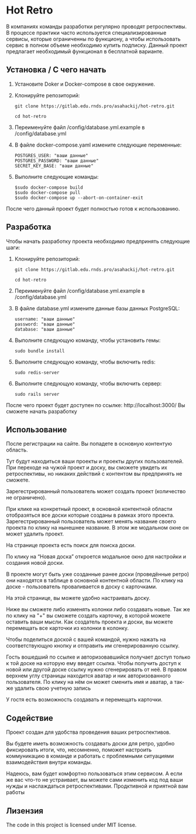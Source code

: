 # Hot Retro

В компаниях команды разработки регулярно проводят ретроспективы. В процессе практики часто используется специализированные сервисы, которые ограниченны по функциону, а чтобы использовать сервис в полном объеме необходимо купить подписку. Данный проект предлагает необходимый функционал в бесплатной варианте.


## Установка / С чего начать

1. Установите Doker и Docker-compose в свое окружение.

2. Клонируйте репозиторий:

    ```shell
    git clone https://gitlab.edu.rnds.pro/asahackij/hot-retro.git

    cd hot-retro
    ```
    

3. Переименуйте файл /config/database.yml.example в /config/database.yml 

4. В файле docker-compose.yaml измените следующие переменные: 

    ```shell
    POSTGRES_USER: "ваши данные"
    POSTGRES_PASSWORD: "ваши данные"
    SECRET_KEY_BASE: "ваши данные"
    ```

5. Выполните следующие команды:

    ```shell
    $sudo docker-compose build
    $sudo docker-compose pull
    $sudo docker-compose up --abort-on-container-exit
    ```

После чего данный проект будет полностью готов к использованию. 

## Разработка

Чтобы начать разработку проекта необходимо предпринять следующие шаги: 

1. Клонируйте репозиторий:

    ```shell
    git clone https://gitlab.edu.rnds.pro/asahackij/hot-retro.git

    cd hot-retro
    ```

2. Переименуйте файл /config/database.yml.example в /config/database.yml 

3. В файле database.yml измените данные базы данных PostgreSQL:

    ```shell 
    username: "ваши данные"
    password: "ваши данные"
    database: "ваши данные"
    ```

4. Выполните следующую команду, чтобы установить гемы:

    ```shell 
    sudo bundle install
    ```

5. Выполните следующую команду, чтобы включить redis:

    ```shell
    sudo redis-server
    ```
6. Выполните следующую команду, чтобы включить сервер:

    ```shell
    sudo rails server
    ```

После чего проект будет доступен по ссылке: http://localhost:3000/ 
Вы сможете начать разработку

## Использование

После регистрации на сайте. Вы попадете в основную контентую область. 

Тут будут находиться ваши проекты и проекты других пользователей. При переходе на чужой проект и доску, вы сможете увидеть их ретроспективы, но никаких действий с контентом вы предпринять не сможете.

Зарегестрированный пользователь может создать проект (количество не ограничено).

При клике на конкретный проект, в основной контентной области отобразяться все доски которые созданы в рамках этого проекта.
Зарегестрированный пользователь может менять название своего проекта по клику на нынешнее название. В этом же модальном окне он может удалить проект.

На странице проекта есть поиск для поиска доски.

По клику на “Новая доска” откроется модальное окно для настройки и создания новой доски.

В проекте могут быть уже созданные ранее доски (проведённые ретро) они находятся в таблице в основной контентной области. 
По клику на доске - пользователь проваливается в доску с карточками.

На этой странице, вы можете удобно настраивать доску.

Ниже вы сможете либо изменять колонки либо создавать новые. Так же по клику на "+" вы сможете создать карточку, в которой можете оставить ваши мысли.
Как создатель проекта и доски, вы можете перемещать все карточки из колонки в колонку.

Чтобы поделиться доской с вашей командой, нужно нажать на соответствующую кнопку и отправить им сгенерированную ссылку.

Гость вошедший по ссылке и авторизовавшийся получает доступ только к той доске на которую ему введет ссылка. Чтобы получить доступ к новой или другой доске ссылку нужно сгенерировать от неё.
В правом верхнем углу страницы находится аватар и ник авторизованного пользователя. По клику на нём он может сменить имя и аватар, а так-же удалить свою учетную запись

У гостя есть возможность создавать и перемещать карточки.

## Содействие

Проект создан для удобства проведения ваших ретроспективов. 

Вы будете иметь возможность создавать доски для ретро, удобно фиксировать итоги, что, несомненно, поможет настроить коммуникацию в команде и работать с проблемными ситуациями взаимодействия внутри команды.

Надеюсь, вам будет комфортно пользоваться этим сервисом. А если же вас что-то не устраивает, вы можете сами изменить код под ваши нужды и наслаждаться ретроспективами. Продктивной и приятной вам работы 

## Лизензия

The code in this project is licensed under MIT license.
